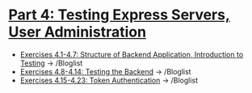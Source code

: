 # [Part 4: Testing Express Servers, User Administration](https://fullstackopen.com/en/part4)

- [Exercises 4.1-4.7: Structure of Backend Application, Introduction to Testing](https://fullstackopen.com/en/part4/structure_of_backend_application_introduction_to_testing#exercises-4-1-4-2) -> /Bloglist
- [Exercises 4.8-4.14: Testing the Backend](https://fullstackopen.com/en/part4/testing_the_backend#exercises-4-8-4-12) -> /Bloglist
- [Exercises 4.15-4.23: Token Authentication](https://fullstackopen.com/en/part4/token_authentication#exercises-4-15-4-23) -> /Bloglist